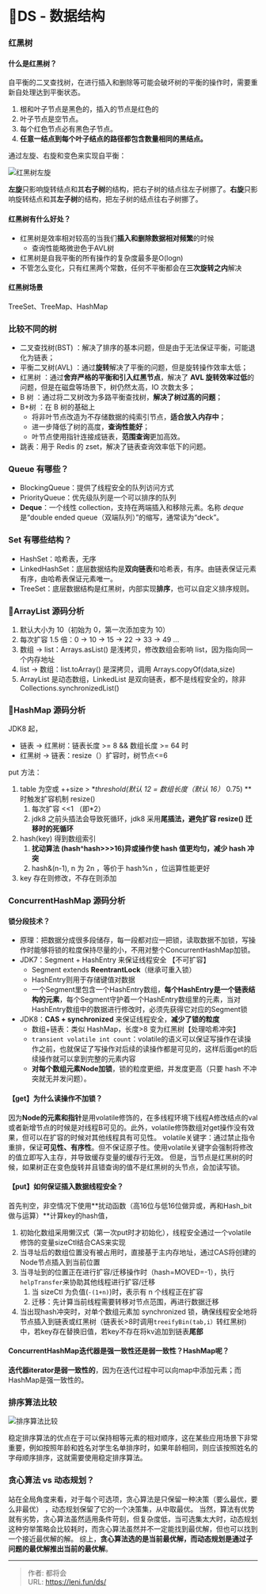 # 🚩DS - 数据结构


### 红黑树

#### 什么是红黑树？
自平衡的二叉查找树，在进行插入和删除等可能会破坏树的平衡的操作时，需要重新自处理达到平衡状态。

1. 根和叶子节点是黑色的，插入的节点是红色的
2. 叶子节点是空节点。
3. 每个红色节点必有黑色子节点。
4. **任意一结点到每个叶子结点的路径都包含数量相同的黑结点。**

通过左旋、右旋和变色来实现自平衡：

<!--more-->

![红黑树左旋](https://publicpictures.oss-cn-hangzhou.aliyuncs.com/img/2023/08/08/0df8e3058769d0ac0a7a25585cf1ca8b.webp)

**左旋**只影响旋转结点和其**右子树**的结构，把右子树的结点往左子树挪了。**右旋**只影响旋转结点和其**左子树**的结构，把左子树的结点往右子树挪了。

#### 红黑树有什么好处？

- 红黑树是效率相对较高的当我们**插入和删除数据相对频繁**的时候
   - 查询性能略微逊色于AVL树
- 红黑树是自我平衡的所有操作的复杂度最多是O(logn)
- 不管怎么变化，只有红黑两个常数，任何不平衡都会在**三次旋转之内**解决
#### 红黑树场景
TreeSet、TreeMap、HashMap 
### 比较不同的树

- 二叉查找树(BST) ：解决了排序的基本问题，但是由于无法保证平衡，可能退化为链表； 
- 平衡二叉树(AVL) ：通过**旋转**解决了平衡的问题，但是旋转操作效率太低； 
- 红黑树 ：通过**舍弃严格的平衡和引入红黑节点**，解决了 **AVL 旋转效率过低**的问题，但是在磁盘等场景下，树仍然太高，IO 次数太多； 
- B 树 ：通过将二叉树改为多路平衡查找树，**解决了树过高的问题**； 
- B+树 ：在 B 树的基础上
   - 将非叶节点改造为不存储数据的纯索引节点，**适合放入内存中**；
   - 进一步降低了树的高度，**查询性能好**； 
   - 叶节点使用指针连接成链表，**范围查询**更加高效。
- 跳表：用于 Redis 的 zset，解决了链表查询效率低下的问题。
### Queue 有哪些？

- BlockingQueue：提供了线程安全的队列访问方式
- PriorityQueue：优先级队列是一个可以排序的队列
- **Deque**：一个线性 collection，支持在两端插入和移除元素。名称 _deque_ 是“double ended queue（双端队列）”的缩写，通常读为“deck”。
### Set 有哪些结构？

- HashSet：哈希表，无序
- LinkedHashSet：底层数据结构是**双向链表**和哈希表，有序。由链表保证元素有序，由哈希表保证元素唯一。
- TreeSet：底层数据结构是红黑树，内部实现**排序**，也可以自定义排序规则。
### 🌟ArrayList 源码分析

1. 默认大小为 10（初始为 0，第一次添加变为 10）
2. 每次扩容 1.5 倍：0 -> 10 -> 15 -> 22 -> 33 -> 49 ...
3. 数组 -> list：Arrays.asList() 是浅拷贝，修改数组会影响 list，因为指向同一个内存地址
4. list -> 数组：list.toArray() 是深拷贝，调用 Arrays.copyOf(data,size)
5. ArrayList 是动态数组，LinkedList 是双向链表，都不是线程安全的，除非 Collections.synchronizedList()
### 🌟HashMap 源码分析
JDK8 起，

- 链表 -> 红黑树：链表长度 >= 8 && 数组长度 >= 64 时
- 红黑树 -> 链表：resize（）扩容时，树节点<=6

put 方法：

1. table 为空或 ++size > **threshold(默认 12 = 数组长度（默认 16）* 0.75) **时触发扩容机制 resize()
   1. 每次扩容 <<1 （即*2）
   2. jdk8 之前头插法会导致死循环，jdk8 采用**尾插法，避免扩容 resize() 迁移时的死循环**
2. hash(key) 得到数组索引
   1. **扰动算法 (hash^hash>>>16)异或操作使 hash 值更均匀，减少 hash 冲突**
   2. hash&(n-1), n 为 2n ，等价于 hash%n ，位运算性能更好
3. key 存在则修改，不存在则添加
### ConcurrentHashMap 源码分析
#### 锁分段技术？

- 原理：把数据分成很多段储存，每一段都对应一把锁，读取数据不加锁，写操作时能够将锁的粒度保持尽量的小，不用对整个ConcurrentHashMap加锁。
- JDK7：Segment + HashEntry 来保证线程安全 【不可扩容】
   - Segment extends **ReentrantLock**（继承可重入锁）
   - HashEntry则用于存储键值对数据
   - 一个Segment里包含一个HashEntry数组，**每个HashEntry是一个链表结构的元素**，每个Segment守护着一个HashEntry数组里的元素，当对HashEntry数组中的数据进行修改时，必须先获得它对应的Segment锁
- JDK8：**CAS + synchronized** 来保证线程安全，**减少了锁的粒度**
   - 数组+链表：类似 HashMap，长度>8 变为红黑树【处理哈希冲突】
   - `transient volatile int count`：volatile的语义可以保证写操作在读操作之前，也就保证了写操作对后续的读操作都是可见的，这样后面get的后续操作就可以拿到完整的元素内容
   - **对每个数组元素Node加锁**，锁的粒度更细，并发度更高（只要 hash 不冲突就无并发问题）。
#### 【get】为什么读操作不加锁？
因为**Node的元素和指针**是用volatile修饰的，在多线程环境下线程A修改结点的val或者新增节点的时候是对线程B可见的。此外，volatile修饰数组对get操作没有效果，但可以在扩容的时候对其他线程具有可见性。
volatile关键字：通过禁止指令重排，保证**可见性、有序性**。但不保证原子性。使用volatile关键字会强制将修改的值立即写入主存，并导致缓存变量的缓存行无效。
但是，当节点是红黑树的时候，如果树正在变色旋转并且错查询的值不是红黑树的头节点，会加读写锁。
#### 【put】如何保证插入数据线程安全？
首先判空，非空情况下使用**扰动函数（高16位与低16位做异或，再和Hash_bit做与运算）**计算key的hash值，

1. 初始化数组采用懒汉式（第一次put时才初始化），线程安全通过一个volatile修饰的变量sizeCtl结合CAS来实现
2. 当寻址后的数组位置没有被占用时，直接基于主内存地址，通过CAS将创建的Node节点插入到当前位置
3. 当寻址到的位置正在进行扩容/迁移操作时（hash=MOVED=-1），执行`helpTransfer`来协助其他线程进行扩容/迁移 
   1. 当 sizeCtl 为负值(`-(1+n)`)时，表示有 n 个线程正在扩容
   2. 迁移：先计算当前线程需要转移对节点范围，再进行数据迁移
4. 当出现hash冲突时，对单个数组元素加 synchronized 锁，确保线程安全地将节点插入到链表或红黑树（链表长>8时调用`treeifyBin(tab,i）`转红黑树)中，若key存在替换旧值，若key不存在将kv追加到链表**尾部**
#### ConcurrentHashMap迭代器是强一致性还是弱一致性？HashMap呢？
**迭代器iterator是弱一致性的**，因为在迭代过程中可以向map中添加元素；而HashMap是强一致性的。
### 排序算法比较

![排序算法比较](https://publicpictures.oss-cn-hangzhou.aliyuncs.com/img/2023/08/08/db4a574bd6224d45f6181217a9d736f9.png)

稳定排序算法的优点在于可以保持相等元素的相对顺序，这在某些应用场景下非常重要，例如按照年龄和姓名对学生名单排序时，如果年龄相同，则应该按照姓名的字母顺序排序，这就需要使用稳定排序算法。

### 贪心算法 vs 动态规划？
站在全局角度来看，对于每个可选项，贪心算法是只保留一种决策（要么最优，要么非最优） ，动态规划保留了它的一个决策集，从中取最优。
当然，算法有优势就有劣势，贪心算法虽然适用条件苛刻，但复杂度低，当可选集太大时，动态规划这种穷举策略会比较耗时，而贪心算法虽然并不一定能找到最优解，但也可以找到一个接近最优解的解。
综上，**贪心算法选的是当前最优解，而动态规划是通过子问题的最优解推出当前的最优解**。


---

> 作者: 都将会  
> URL: https://leni.fun/ds/  

